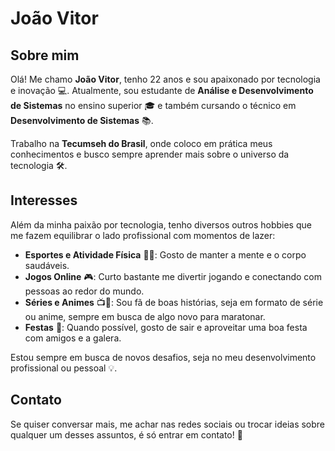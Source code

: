 # João Vitor

## Sobre mim

Olá! Me chamo **João Vitor**, tenho 22 anos e sou apaixonado por tecnologia e inovação 💻. Atualmente, sou estudante de **Análise e Desenvolvimento de Sistemas** no ensino superior 🎓 e também cursando o técnico em **Desenvolvimento de Sistemas** 📚.

Trabalho na **Tecumseh do Brasil**, onde coloco em prática meus conhecimentos e busco sempre aprender mais sobre o universo da tecnologia 🛠️.

## Interesses

Além da minha paixão por tecnologia, tenho diversos outros hobbies que me fazem equilibrar o lado profissional com momentos de lazer:

- **Esportes e Atividade Física** 🏋️‍♂️: Gosto de manter a mente e o corpo saudáveis.
- **Jogos Online** 🎮: Curto bastante me divertir jogando e conectando com pessoas ao redor do mundo.
- **Séries e Animes** 📺🍿: Sou fã de boas histórias, seja em formato de série ou anime, sempre em busca de algo novo para maratonar.
- **Festas** 🎉: Quando possível, gosto de sair e aproveitar uma boa festa com amigos e a galera.

Estou sempre em busca de novos desafios, seja no meu desenvolvimento profissional ou pessoal 💡.

## Contato

Se quiser conversar mais, me achar nas redes sociais ou trocar ideias sobre qualquer um desses assuntos, é só entrar em contato! 📲
